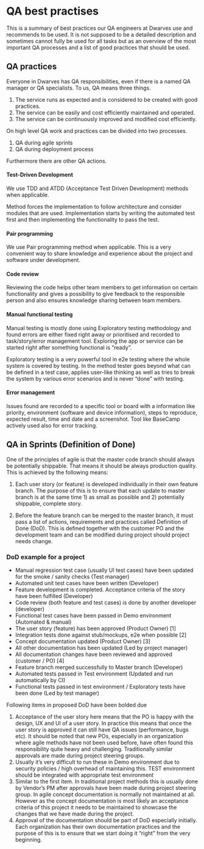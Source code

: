 # QA best practises
This is a summary of best practices our QA engineers at Dwarves use and recommends to be used. It is not supposed to be a detailed description and sometimes cannot fully be used for all tasks but as an overview of the most important QA processes and a list of good practices that should be used.

## QA practices
Everyone in Dwarves has QA responsibilities, even if there is a named QA manager or QA specialists. To us, QA means three things.

1.  The service runs as expected and is considered to be created with good practices.
2.  The service can be easily and cost efficiently maintained and operated.
3.  The service can be continuously improved and modified cost efficiently.

On high level QA work and practices can be divided into two processes.

1.  QA during agile sprints
2.  QA during deployment process

Furthermore there are other QA actions.

#### Test-Driven Development
We use TDD and ATDD (Acceptance Test Driven Development) methods when applicable.

Method forces the implementation to follow architecture and consider modules that are used. Implementation starts by writing the automated test first and then implementing the functionality to pass the test.

#### Pair programming
We use Pair programming method when applicable. This is a very convenient way to share knowledge and experience about the project and software under development.

#### Code review
Reviewing the code helps other team members to get information on certain functionality and gives a possibility to give feedback to the responsible person and also ensures knowledge sharing between team members.

#### Manual functional testing
Manual testing is mostly done using Exploratory testing methodology and found errors are either fixed right away or prioritised and recorded to task/story/error management tool. Exploring the app or service can be started right after something functional is “ready”.

Exploratory testing is a very powerful tool in e2e testing where the whole system is covered by testing. In the method tester goes beyond what can be defined in a test case, applies user-like thinking as well as tries to break the system by various error scenarios and is never “done” with testing.

#### Error management
Issues found are recorded to a specific tool or board with a information like priority, environment (software and device information), steps to reproduce, expected result, time and date and a screenshot.
Tool like BaseCamp actively used also for error tracking.

## QA in Sprints (Definition of Done)
One of the principles of agile is that the master code branch should always be potentially shippable. That means it should be always production quality. This is achieved by the following means:

1.  Each user story (or feature) is developed individually in their own feature branch. The purpose of this is to ensure that each update to master branch is at the same time 1) as small as possible and 2) potentially shippable, complete story.

2.  Before the feature branch can be merged to the master branch, it must pass a list of actions, requirements and practices called Definition of Done (DoD). This is defined together with the customer PO and the development team and can be modified during project should project needs change.

### DoD example for a project
- Manual regression test case (usually UI test cases) have been updated for the smoke / sanity checks (Test manager)
- Automated unit test cases have been written (Developer)
- Feature development is completed. Acceptance criteria of the story have been fulfilled (Developer)
- Code review (both feature and test cases) is done by another developer (developer)
- Functional test cases have been passed in Demo environment (Automated & manual)
- The user story (feature) has been approved (Product Owner) [1]
- Integration tests done against stub/mockups, e2e when possible [2]
- Concept documentation updated (Product Owner) [3]
- All other documentation has been updated (Led by project manager)
- All documentation changes have been reviewed and approved (customer / PO) [4]
- Feature branch merged successfully to Master branch (Developer)
- Automated tests passed in Test environment (Updated and run automatically by CI)
- Functional tests passed in test environment / Exploratory tests have been done (Led by test manager)

Following items in proposed DoD have been bolded due

1.  Acceptance of the user story here means that the PO is happy with the design, UX and UI of a user story. In practice this means that once the user story is approved it can still have QA issues (performance, bugs etc). It should be noted that new POs, especially in an organization where agile methods have not been used before, have often found this responsibility quite heavy and challenging. Traditionally similar approvals are made during project steering groups.
2.  Usually it’s very difficult to run these in Demo environment due to security policies / high overhead of maintaining this. TEST environment should be integrated with appropriate test environment
3.  Similar to the first item. In traditional project methods this is usually done by Vendor’s PM after approvals have been made during project steering group. In agile concept documentation is normally not maintained at all. However as the concept documentation is most likely an acceptance criteria of this project it needs to be maintained to showcase the changes that we have made during the project.
4.  Approval of the documentation should be part of DoD especially initially. Each organization has their own documentation practices and the purpose of this is to ensure that we start doing it “right” from the very beginning.
